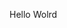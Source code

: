 Hello Wolrd





































































































































































































































































































































































































































































































































































